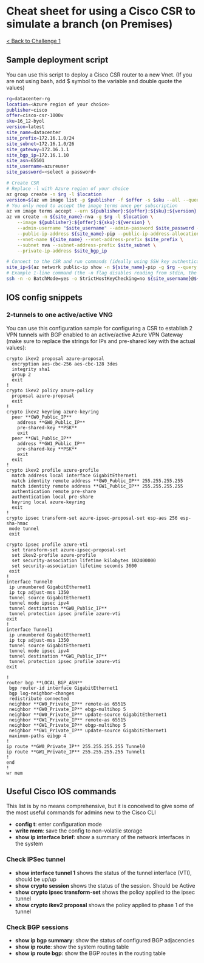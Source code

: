 # Cheat sheet for using a Cisco CSR to simulate a branch (on Premises)

[< Back to Challenge 1](../Challenge-01.md) 

## Sample deployment script

You can use this script to deploy a Cisco CSR router to a new Vnet. 
(If you are not using bash, add $ symbol to the variable and double quote the values)

```bash
rg=datacenter-rg
location=<Azure region of your choice>
publisher=cisco
offer=cisco-csr-1000v
sku=16_12-byol
version=latest
site_name=datacenter
site_prefix=172.16.1.0/24
site_subnet=172.16.1.0/26
site_gateway=172.16.1.1
site_bgp_ip=172.16.1.10
site_asn=65501
site_username=azureuser
site_password=<select a password>

# Create CSR
# Replace -l with Azure region of your choice
az group create -n $rg -l $location
version=$(az vm image list -p $publisher -f $offer -s $sku --all --query '[0].version' -o tsv)
# You only need to accept the image terms once per subscription
az vm image terms accept --urn ${publisher}:${offer}:${sku}:${version}
az vm create -n ${site_name}-nva -g $rg -l $location \
    --image ${publisher}:${offer}:${sku}:${version} \
    --admin-username "$site_username" --admin-password $site_password --authentication-type all --generate-ssh-keys \
    --public-ip-address ${site_name}-pip --public-ip-address-allocation static \
    --vnet-name ${site_name} --vnet-address-prefix $site_prefix \
    --subnet nva --subnet-address-prefix $site_subnet \
    --private-ip-address $site_bgp_ip

# Connect to the CSR and run commands (ideally using SSH key authentication)
site_ip=$(az network public-ip show -n ${site_name}-pip -g $rg --query ipAddress -o tsv)
# Example 1-line command (the -n flag disables reading from stdin, the StrickHostKeyChecking=no flag automatically accepts the public key)
ssh -n -o BatchMode=yes -o StrictHostKeyChecking=no ${site_username}@${site_ip} "show ip interface brief"

```


## IOS config snippets

### 2-tunnels to one active/active VNG

You can use this configuration sample for configuring a CSR to establish 2 VPN tunnels with BGP enabled to an active/active Azure VPN Gateway (make sure to replace the strings for IPs and pre-shared key with the actual values):

```
crypto ikev2 proposal azure-proposal
  encryption aes-cbc-256 aes-cbc-128 3des
  integrity sha1
  group 2
  exit
!
crypto ikev2 policy azure-policy
  proposal azure-proposal
  exit
!
crypto ikev2 keyring azure-keyring
  peer **GW0_Public_IP**
    address **GW0_Public_IP**
    pre-shared-key **PSK**
    exit
  peer **GW1_Public_IP**
    address **GW1_Public_IP**
    pre-shared-key **PSK**
    exit
  exit
!
crypto ikev2 profile azure-profile
  match address local interface GigabitEthernet1
  match identity remote address **GW0_Public_IP** 255.255.255.255
  match identity remote address **GW1_Public_IP** 255.255.255.255
  authentication remote pre-share
  authentication local pre-share
  keyring local azure-keyring
  exit
!
crypto ipsec transform-set azure-ipsec-proposal-set esp-aes 256 esp-sha-hmac
 mode tunnel
 exit

crypto ipsec profile azure-vti
  set transform-set azure-ipsec-proposal-set
  set ikev2-profile azure-profile
  set security-association lifetime kilobytes 102400000
  set security-association lifetime seconds 3600 
 exit
!
interface Tunnel0
 ip unnumbered GigabitEthernet1 
 ip tcp adjust-mss 1350
 tunnel source GigabitEthernet1
 tunnel mode ipsec ipv4
 tunnel destination **GW0_Public_IP**
 tunnel protection ipsec profile azure-vti
exit
!
interface Tunnel1
 ip unnumbered GigabitEthernet1 
 ip tcp adjust-mss 1350
 tunnel source GigabitEthernet1
 tunnel mode ipsec ipv4
 tunnel destination **GW1_Public_IP**
 tunnel protection ipsec profile azure-vti
exit

!
router bgp **LOCAL_BGP_ASN**
 bgp router-id interface GigabitEthernet1
 bgp log-neighbor-changes
 redistribute connected
 neighbor **GW0_Private_IP** remote-as 65515
 neighbor **GW0_Private_IP** ebgp-multihop 5
 neighbor **GW0_Private_IP** update-source GigabitEthernet1
 neighbor **GW1_Private_IP** remote-as 65515
 neighbor **GW1_Private_IP** ebgp-multihop 5
 neighbor **GW1_Private_IP** update-source GigabitEthernet1
 maximum-paths eibgp 4
!
ip route **GW0_Private_IP** 255.255.255.255 Tunnel0
ip route **GW1_Private_IP** 255.255.255.255 Tunnel1
!
end
!
wr mem
```
## Useful Cisco IOS commands

This list is by no means comprehensive, but it is conceived to give some of the most useful commands for admins new to the Cisco CLI

* **config t**: enter configuration mode
* **write mem**: save the config to non-volatile storage
* **show ip interface brief**: show a summary of the network interfaces in the system

### Check IPSec tunnel

* **show interface tunnel 1** shows the status of the tunnel interface (VTI), should be up/up
* **show crypto session** shows the status of the session. Should be Active
* **show crypto ipsec transform-set** shows the policy applied to the ipsec tunnel
* **show crypto ikev2 proposal** shows the policy applied to phase 1 of the tunnel

### Check BGP sessions

* **show ip bgp summary**: show the status of configured BGP adjacencies
* **show ip route**: show the system routing table
* **show ip route bgp**: show the BGP routes in the routing table
